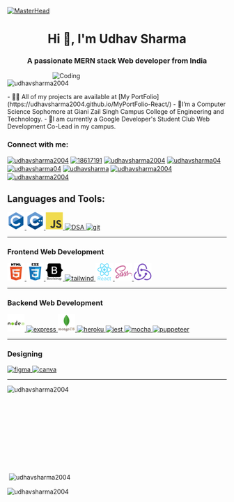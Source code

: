 [![MasterHead](https://developers.giphy.com/branch/master/static/api-c99e353f761d318322c853c03ebcf21b.gif)](https://github.com/UdhavSharma2004)
<h1 align="center">Hi 👋, I'm Udhav Sharma</h1>
<h3 align="center">A passionate MERN stack Web developer from India</h3>
<img align="right" alt="Coding" width="400" src="https://cdn.dribbble.com/users/1059583/screenshots/4171367/coding-freak.gif">
<p align="left"> <img src="https://komarev.com/ghpvc/?username=udhavsharma2004&label=Profile%20views&color=0e75b6&style=flat" alt="udhavsharma2004" /> </p>
- 👨‍💻 All of my projects are available at [My PortFolio](https://udhavsharma2004.github.io/MyPortFolio-React/)
- 🏫I’m a Computer Science Sophomore at Giani Zail Singh Campus College of Engineering and Technology.
- 🏢I am currently a Google Developer's Student Club Web Development Co-Lead in my campus.
<h3 align="left">Connect with me:</h3>
<p align="left">
<a href="https://linkedin.com/in/udhavsharma2004" target="blank"><img align="center" src="https://raw.githubusercontent.com/rahuldkjain/github-profile-readme-generator/master/src/images/icons/Social/linked-in-alt.svg" alt="udhavsharma2004" height="30" width="40" /></a>
<a href="https://stackoverflow.com/users/18617191" target="blank"><img align="center" src="https://raw.githubusercontent.com/rahuldkjain/github-profile-readme-generator/master/src/images/icons/Social/stack-overflow.svg" alt="18617191" height="30" width="40" /></a>
<a href="https://codesandbox.com/udhavsharma2004" target="blank"><img align="center" src="https://raw.githubusercontent.com/rahuldkjain/github-profile-readme-generator/master/src/images/icons/Social/codesandbox.svg" alt="udhavsharma2004" height="30" width="40" /></a>
<a href="https://instagram.com/udhavsharma04" target="blank"><img align="center" src="https://raw.githubusercontent.com/rahuldkjain/github-profile-readme-generator/master/src/images/icons/Social/instagram.svg" alt="udhavsharma04" height="30" width="40" /></a>
<a href="https://www.codechef.com/users/udhavsharma04" target="blank"><img align="center" src="https://cutshort.io/horizontal-og-image?img=https://cdn.cutshort.io/public/companies/59a7db300adfdb705f9672e6/codechef-logo" alt="udhavsharma04" height="30" width="40" /></a>
<a href="https://codeforces.com/profile/udhavsharma" target="blank"><img align="center" src="https://raw.githubusercontent.com/rahuldkjain/github-profile-readme-generator/master/src/images/icons/Social/codeforces.svg" alt="udhavsharma" height="30" width="40" /></a>
<a href="https://www.leetcode.com/udhavsharma2004" target="blank"><img align="center" src="https://raw.githubusercontent.com/rahuldkjain/github-profile-readme-generator/master/src/images/icons/Social/leet-code.svg" alt="udhavsharma2004" height="30" width="40" /></a>
<a href="https://auth.geeksforgeeks.org/user/udhavsharma2004" target="blank"><img align="center" src="https://raw.githubusercontent.com/rahuldkjain/github-profile-readme-generator/master/src/images/icons/Social/geeks-for-geeks.svg" alt="udhavsharma2004" height="30" width="40" /></a>
</p>
<h2 align="left">Languages and Tools:</h2>
    <a href="https://www.cprogramming.com/" target="_blank" rel="noreferrer">
        <img src="https://raw.githubusercontent.com/devicons/devicon/master/icons/c/c-original.svg" alt="c" width="40" height="40"/> </a>
    <a href="https://www.w3schools.com/cpp/" target="_blank" rel="noreferrer">
        <img src="https://raw.githubusercontent.com/devicons/devicon/master/icons/cplusplus/cplusplus-original.svg" alt="cplusplus" width="40" height="40"/> </a>
             <a href="https://developer.mozilla.org/en-US/docs/Web/JavaScript" target="_blank" rel="noreferrer">
        <img src="https://raw.githubusercontent.com/devicons/devicon/master/icons/javascript/javascript-original.svg" alt="javascript" width="40" height="40"/> </a>
    <a href="https://www.geeksforgeeks.org/" target="_blank" rel="noreferrer">
        <img src="https://img.favpng.com/6/17/18/data-structures-and-algorithms-algorithms-data-structures-programs-computer-science-png-favpng-WLB6bjNKJudwXf5EVbHqwXNsF.jpg" alt="DSA" width="40" height="40"/> </a>
            <a href="https://git-scm.com/" target="_blank" rel="noreferrer">
        <img src="https://www.vectorlogo.zone/logos/git-scm/git-scm-icon.svg" alt="git" width="40" height="40"/> </a>
<hr>
<h3 align="left">Frontend Web Development</h3>
    <a href="https://www.w3.org/html/" target="_blank" rel="noreferrer">
        <img src="https://raw.githubusercontent.com/devicons/devicon/master/icons/html5/html5-original-wordmark.svg" alt="html5" width="40" height="40"/>
    </a>
    <a href="https://www.w3schools.com/css/" target="_blank" rel="noreferrer">
        <img src="https://raw.githubusercontent.com/devicons/devicon/master/icons/css3/css3-original-wordmark.svg" alt="css3" width="40" height="40"/> </a>
    <a href="https://getbootstrap.com" target="_blank" rel="noreferrer">
     <img src="https://raw.githubusercontent.com/devicons/devicon/master/icons/bootstrap/bootstrap-plain-wordmark.svg" alt="bootstrap" width="40" height="40"/> </a>
    <a href="https://tailwindcss.com/" target="_blank" rel="noreferrer">
        <img src="https://www.vectorlogo.zone/logos/tailwindcss/tailwindcss-icon.svg" alt="tailwind" width="40" height="40"/>
    </a>
            <a href="https://reactjs.org/" target="_blank" rel="noreferrer">
        <img src="https://raw.githubusercontent.com/devicons/devicon/master/icons/react/react-original-wordmark.svg" alt="react" width="40" height="40"/> </a>
    <a href="https://sass-lang.com" target="_blank" rel="noreferrer">
        <img src="https://raw.githubusercontent.com/devicons/devicon/master/icons/sass/sass-original.svg" alt="sass" width="40" height="40"/> </a>
    <a href="https://redux.js.org" target="_blank" rel="noreferrer">
        <img src="https://raw.githubusercontent.com/devicons/devicon/master/icons/redux/redux-original.svg" alt="redux" width="40" height="40"/> </a>

<hr>
<h3 align="left">Backend Web Development</h3>
    <a href="https://nodejs.org" target="_blank" rel="noreferrer">
        <img src="https://raw.githubusercontent.com/devicons/devicon/master/icons/nodejs/nodejs-original-wordmark.svg" alt="nodejs" width="40" height="40"/> </a>
    <a href="https://expressjs.com" target="_blank" rel="noreferrer">
        <img src="https://th.bing.com/th/id/OIP.1fZjQpkRMKTBGN_7H5YnFwHaGL?pid=ImgDet&rs=1" alt="express" width="40" height="40"/> </a>
            <a href="https://www.mongodb.com/" target="_blank" rel="noreferrer">
        <img src="https://raw.githubusercontent.com/devicons/devicon/master/icons/mongodb/mongodb-original-wordmark.svg" alt="mongodb" width="40" height="40"/> </a>
    <a href="https://heroku.com" target="_blank" rel="noreferrer">
        <img src="https://www.vectorlogo.zone/logos/heroku/heroku-icon.svg" alt="heroku" width="40" height="40"/> </a>
    <a href="https://jestjs.io" target="_blank" rel="noreferrer">
        <img src="https://www.vectorlogo.zone/logos/jestjsio/jestjsio-icon.svg" alt="jest" width="40" height="40"/> </a>
    <a href="https://mochajs.org" target="_blank" rel="noreferrer">
        <img src="https://www.vectorlogo.zone/logos/mochajs/mochajs-icon.svg" alt="mocha" width="40" height="40"/> </a>
<a href="https://github.com/puppeteer/puppeteer" target="_blank" rel="noreferrer">
        <img src="https://www.vectorlogo.zone/logos/pptrdev/pptrdev-official.svg" alt="puppeteer" width="40" height="40"/> </a>
<hr>
<h3 align="left">Designing</h3>
  <a href="https://www.figma.com/" target="_blank" rel="noreferrer">
        <img src="https://www.vectorlogo.zone/logos/figma/figma-icon.svg" alt="figma" width="40" height="40"/> </a>
  <a href="https://www.canva.com" target="_blank" rel="noreferrer">
        <img src="https://yt3.ggpht.com/-IlkT956kvCs/AAAAAAAAAAI/AAAAAAAAAAA/yMJj554kN4w/s900-c-k-no-mo-rj-c0xffffff/photo.jpg" alt="canva" width="40" height="40"/> </a>
<hr>
<p><img align="left" src="https://github-readme-stats.vercel.app/api/top-langs?username=udhavsharma2004&show_icons=true&locale=en&layout=compact" alt="udhavsharma2004" width="100%" margin="20px" height="200px"/></p>

<p>&nbsp;<img align="center" width="100%" height="200px" margin="20px" src="https://github-readme-stats.vercel.app/api?username=udhavsharma2004&show_icons=true&locale=en" alt="udhavsharma2004" /></p>

<p><img align="center" width="100%" height="200px" margin="20px" src="https://github-readme-streak-stats.herokuapp.com/?user=udhavsharma2004&" alt="udhavsharma2004" /></p>
